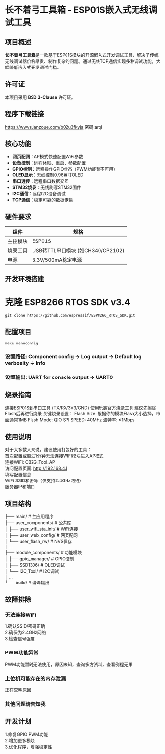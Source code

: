 # 长不着弓工具箱 - ESP01S嵌入式无线调试工具

## 项目概述
**长不着弓工具箱**是一款基于ESP01S模块的开源嵌入式开发调试工具，解决了传统无线调试器价格昂贵、制作复杂的问题。通过无线TCP通信实现多种调试功能，大幅降低嵌入式开发调试门槛。

## 许可证
本项目采用 **BSD 3-Clause** 许可证。

## 程序下载链接
https://wwvs.lanzoue.com/b02u3fkyja
密码:arql

## 核心功能
- **网页配网**：AP模式快速配置WiFi参数
- **设备控制**：远程休眠、重启、参数配置
- **GPIO控制**：远程操作GPIO状态（PWM功能暂不可用）
- **OLED显示**：无线控制0.96英寸OLED
- **串口透传**：远程串口数据交互
- **STM32烧录**：无线刷写STM32固件
- **I2C通信**：远程I2C设备调试
- **TCP通信**：稳定可靠的数据传输

## 硬件要求
| 组件 | 规格 |
|------|------|
| 主控模块 | ESP01S |
| 烧录工具 | USB转TTL串口模块 (如CH340/CP2102) |
| 电源 | 3.3V/500mA稳定电源 |

## 开发环境搭建
# 克隆 ESP8266 RTOS SDK v3.4
```properties
git clone https://github.com/espressif/ESP8266_RTOS_SDK.git
```

## 配置项目
```properties
make menuconfig
```
### 设置路径: Component config → Log output → Default log verbosity → Info
### 设置输出: UART for console output → UART0

## 烧录指南
连接ESP01S到串口工具 (TX/RX/3V3/GND) 
使用乐鑫官方烧录工具 
建议先擦除Flash后再进行烧录 
关键烧录设置： 
Flash Size: 根据你的模块Flash大小选择，市面通常1MB 
Flash Mode: QIO 
SPI SPEED: 40MHz 
波特率: ≤1Mbps 

## 使用说明
对于大多数人来说，建议使用打包好的工具：   
首次配置或超过1分钟无法连接WIFI模块进入AP模式  
连接WiFi: CBZG_Tool_AP  
访问配置页面: http://192.168.4.1  
填写配置信息：  
WiFi SSID和密码（仅支持2.4GHz网络）  
服务器IP和端口  

## 项目结构
├── main/                   # 主应用程序  
├── user_components/        # 公共库  
│   ├── user_wifi_sta_init/ # WiFi连接  
│   ├── user_web_config/    # 网页配网  
│   └── user_flash_rw/      # NVS保存  
│   ...  
├── module_components/      # 功能模块  
│   ├── gpio_manager/       # GPIO控制  
│   ├── SSD1306/            # OLED调试  
│   └── I2C_Tool/           # I2C调试  
│   ...  
└── build/                  # 编译输出  

## 故障排除
### 无法连接WiFi
1.确认SSID/密码正确  
2.确保为2.4GHz网络  
3.检查信号强度  
### PWM功能异常
PWM功能暂时无法使用，原因未知，查询多方资料，查看例程无果  
### 上位机可能存在的内存泄漏
正在查明原因  
### 其他问题请告知我

## 开发计划
1.修复GPIO PWM功能  
2.增加更多模块  
3.优化程序，增强稳定性  
